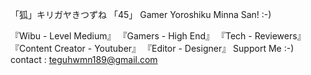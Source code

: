 「狐」キリガヤきつずね 「45」
Gamer
Yoroshiku Minna San! :-)




『Wibu - Level Medium』
『Gamers - High End』
『Tech - Reviewers』
『Content Creator - Youtuber』
『Editor - Designer』
Support Me :-)
contact : teguhwmn189@gmail.com

<!---
Kitsuzune/Kitsuzune is a ✨ special ✨ repository because its `README.md` (this file) appears on your GitHub profile.
You can click the Preview link to take a look at your changes.
--->
